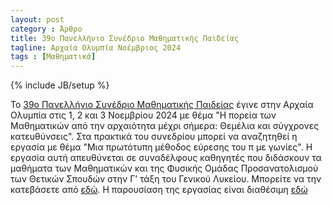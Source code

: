 ```yaml
---
layout: post
category : Άρθρο
title: 39o Πανελλήνιο Συνέδριο Μαθηματικής Παιδείας
tagline: Αρχαία Ολυμπία Νοέμβριος 2024
tags : [Μαθηματικά]
---
```

{% include JB/setup %}



To [39o Πανελλήνιο Συνέδριο Μαθηματικής Παιδείας](https://39synedrio.matholympia.xyz/) έγινε στην Αρχαία Ολυμπία στις 1, 2 και 3 Νοεμβρίου 2024 με θέμα "Η πορεία των Μαθηματικών από την αρχαιότητα μέχρι σήμερα: Θεμέλια και σύγχρονες κατευθύνσεις".
Στα πρακτικά του συνεδρίου μπορεί να αναζητηθεί η εργασία με θέμα "Μια πρωτότυπη μέθοδος εύρεσης του π με γωνίες". Η εργασία αυτή απευθύνεται σε συναδέλφους καθηγητές που διδάσκουν τα μαθήματα των Μαθηματικών και της Φυσικής Ομάδας Προσανατολισμού των Θετικών Σπουδών στην Γ’ τάξη
του Γενικού Λυκείου. Μπορείτε να την κατεβάσετε από [εδώ](https://drive.google.com/file/d/1gTzJK9fxbdj_TeH-prD46bn9vR42RxHZ/view?usp=sharing). Η παρουσίαση της εργασίας είναι διαθέσιμη [εδώ](https://www.instagram.com/reel/DB1oAFVt8IA/) 	

